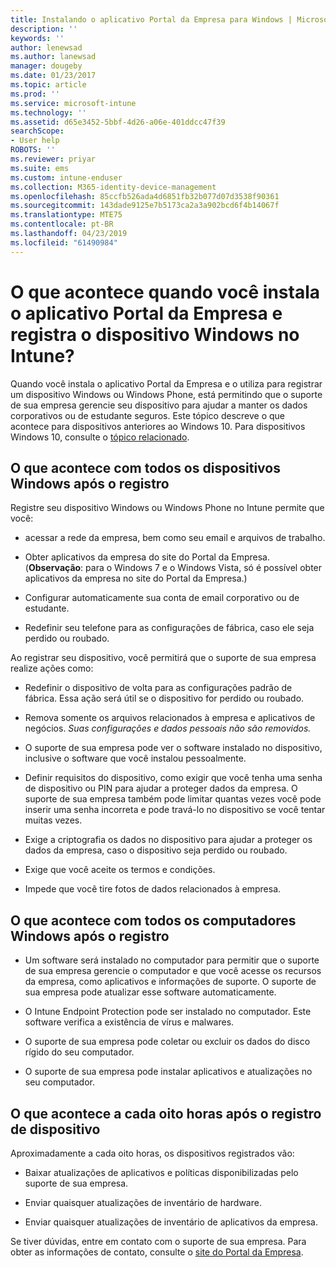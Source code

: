 ```yaml
---
title: Instalando o aplicativo Portal da Empresa para Windows | Microsoft Docs
description: ''
keywords: ''
author: lenewsad
ms.author: lanewsad
manager: dougeby
ms.date: 01/23/2017
ms.topic: article
ms.prod: ''
ms.service: microsoft-intune
ms.technology: ''
ms.assetid: d65e3452-5bbf-4d26-a06e-401ddcc47f39
searchScope:
- User help
ROBOTS: ''
ms.reviewer: priyar
ms.suite: ems
ms.custom: intune-enduser
ms.collection: M365-identity-device-management
ms.openlocfilehash: 85ccfb526ada4d6851fb32b077d07d3538f90361
ms.sourcegitcommit: 143dade9125e7b5173ca2a3a902bcd6f4b14067f
ms.translationtype: MTE75
ms.contentlocale: pt-BR
ms.lasthandoff: 04/23/2019
ms.locfileid: "61490984"
---
```

# <a name="what-happens-if-you-install-the-company-portal-app-and-enroll-your-windows-device-in-intune"></a>O que acontece quando você instala o aplicativo Portal da Empresa e registra o dispositivo Windows no Intune?

Quando você instala o aplicativo Portal da Empresa e o utiliza para registrar um dispositivo Windows ou Windows Phone, está permitindo que o suporte de sua empresa gerencie seu dispositivo para ajudar a manter os dados corporativos ou de estudante seguros. Este tópico descreve o que acontece para dispositivos anteriores ao Windows 10. Para dispositivos Windows 10, consulte o [tópico relacionado](about-cp-app-for-windows-10.md).  

## <a name="what-happens-to-all-windows-devices-after-enrollment"></a>O que acontece com todos os dispositivos Windows após o registro
Registre seu dispositivo Windows ou Windows Phone no Intune permite que você:

-   acessar a rede da empresa, bem como seu email e arquivos de trabalho.

-   Obter aplicativos da empresa do site do Portal da Empresa. (__Observação__: para o Windows 7 e o Windows Vista, só é possível obter aplicativos da empresa no site do Portal da Empresa.)

-   Configurar automaticamente sua conta de email corporativo ou de estudante.

-   Redefinir seu telefone para as configurações de fábrica, caso ele seja perdido ou roubado.

Ao registrar seu dispositivo, você permitirá que o suporte de sua empresa realize ações como:

-   Redefinir o dispositivo de volta para as configurações padrão de fábrica. Essa ação será útil se o dispositivo for perdido ou roubado.

-   Remova somente os arquivos relacionados à empresa e aplicativos de negócios. *Suas configurações e dados pessoais não são removidos.*

-   O suporte de sua empresa pode ver o software instalado no dispositivo, inclusive o software que você instalou pessoalmente.

-   Definir requisitos do dispositivo, como exigir que você tenha uma senha de dispositivo ou PIN para ajudar a proteger dados da empresa. O suporte de sua empresa também pode limitar quantas vezes você pode inserir uma senha incorreta e pode travá-lo no dispositivo se você tentar muitas vezes.

-   Exige a criptografia os dados no dispositivo para ajudar a proteger os dados da empresa, caso o dispositivo seja perdido ou roubado.

-   Exige que você aceite os termos e condições.

-   Impede que você tire fotos de dados relacionados à empresa.

## <a name="what-happens-to-all-windows-pcs-after-enrollment"></a>O que acontece com todos os computadores Windows após o registro

-  Um software será instalado no computador para permitir que o suporte de sua empresa gerencie o computador e que você acesse os recursos da empresa, como aplicativos e informações de suporte. O suporte de sua empresa pode atualizar esse software automaticamente.

-  O Intune Endpoint Protection pode ser instalado no computador. Este software verifica a existência de vírus e malwares.

-  O suporte de sua empresa pode coletar ou excluir os dados do disco rígido do seu computador.

-  O suporte de sua empresa pode instalar aplicativos e atualizações no seu computador.

## <a name="what-happens-every-eight-hours-after-device-enrollment"></a>O que acontece a cada oito horas após o registro de dispositivo

Aproximadamente a cada oito horas, os dispositivos registrados vão:

-   Baixar atualizações de aplicativos e políticas disponibilizadas pelo suporte de sua empresa.

-   Enviar quaisquer atualizações de inventário de hardware.

-   Enviar quaisquer atualizações de inventário de aplicativos da empresa.

Se tiver dúvidas, entre em contato com o suporte de sua empresa. Para obter as informações de contato, consulte o [site do Portal da Empresa](https://go.microsoft.com/fwlink/?linkid=2010980).
